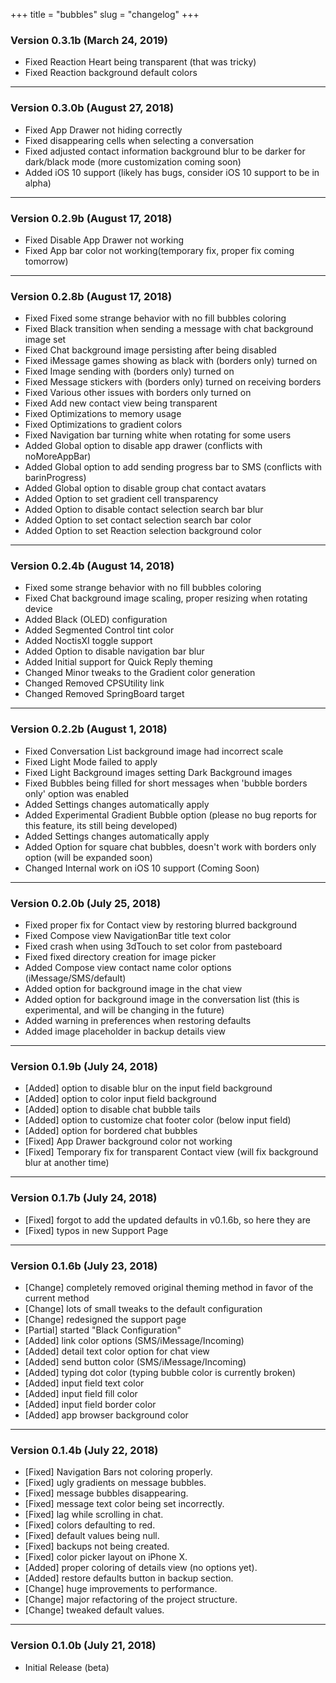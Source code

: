 +++
title = "bubbles"
slug = "changelog"
+++

### Version 0.3.1b (March 24, 2019)

- Fixed Reaction Heart being transparent (that was tricky)
- Fixed Reaction background default colors

---

### Version 0.3.0b (August 27, 2018)

- Fixed App Drawer not hiding correctly
- Fixed disappearing cells when selecting a conversation
- Fixed adjusted contact information background blur to be darker for dark/black mode (more customization coming soon)
- Added iOS 10 support (likely has bugs, consider iOS 10 support to be in alpha)

---

### Version 0.2.9b (August 17, 2018)

- Fixed Disable App Drawer not working
- Fixed App bar color not working(temporary fix, proper fix coming tomorrow)

---

### Version 0.2.8b (August 17, 2018)

- Fixed Fixed some strange behavior with no fill bubbles coloring
- Fixed Black transition when sending a message with chat background image set
- Fixed Chat background image persisting after being disabled
- Fixed iMessage games showing as black with (borders only) turned on
- Fixed Image sending with (borders only) turned on
- Fixed Message stickers with (borders only) turned on receiving borders
- Fixed Various other issues with borders only turned on
- Fixed Add new contact view being transparent
- Fixed Optimizations to memory usage
- Fixed Optimizations to gradient colors
- Fixed Navigation bar turning white when rotating for some users
- Added Global option to disable app drawer (conflicts with noMoreAppBar)
- Added Global option to add sending progress bar to SMS (conflicts with barinProgress)
- Added Global option to disable group chat contact avatars
- Added Option to set gradient cell transparency
- Added Option to disable contact selection search bar blur
- Added Option to set contact selection search bar color
- Added Option to set Reaction selection background color

---

### Version 0.2.4b (August 14, 2018)

- Fixed some strange behavior with no fill bubbles coloring
- Fixed Chat background image scaling, proper resizing when rotating device
- Added Black (OLED) configuration
- Added Segmented Control tint color
- Added NoctisXI toggle support
- Added Option to disable navigation bar blur
- Added Initial support for Quick Reply theming
- Changed Minor tweaks to the Gradient color generation
- Changed Removed CPSUtility link
- Changed Removed SpringBoard target

---

### Version 0.2.2b (August 1, 2018)

- Fixed Conversation List background image had incorrect scale
- Fixed Light Mode failed to apply
- Fixed Light Background images setting Dark Background images
- Fixed Bubbles being filled for short messages when 'bubble borders only' option was enabled
- Added Settings changes automatically apply
- Added Experimental Gradient Bubble option (please no bug reports for this feature, its still being developed)
- Added Settings changes automatically apply
- Added Option for square chat bubbles, doesn't work with borders only option (will be expanded soon)
- Changed Internal work on iOS 10 support (Coming Soon)

---

### Version 0.2.0b (July 25, 2018)

- Fixed proper fix for Contact view by restoring blurred background
- Fixed Compose view NavigationBar title text color
- Fixed crash when using 3dTouch to set color from pasteboard
- Fixed fixed directory creation for image picker
- Added Compose view contact name color options (iMessage/SMS/default)
- Added option for background image in the chat view
- Added option for background image in the conversation list (this is experimental, and will be changing in the future)
- Added warning in preferences when restoring defaults
- Added image placeholder in backup details view

---

### Version 0.1.9b (July 24, 2018)

- [Added] option to disable blur on the input field background
- [Added] option to color input field background
- [Added] option to disable chat bubble tails
- [Added] option to customize chat footer color (below input field)
- [Added] option for bordered chat bubbles
- [Fixed] App Drawer background color not working
- [Fixed] Temporary fix for transparent Contact view (will fix background blur at another time)

---

### Version 0.1.7b (July 24, 2018)

- [Fixed] forgot to add the updated defaults in v0.1.6b, so here they are
- [Fixed] typos in new Support Page

---

### Version 0.1.6b (July 23, 2018)

- [Change] completely removed original theming method in favor of the current method
- [Change] lots of small tweaks to the default configuration
- [Change] redesigned the support page
- [Partial] started "Black Configuration"
- [Added] link color options (SMS/iMessage/Incoming)
- [Added] detail text color option for chat view
- [Added] send button color (SMS/iMessage/Incoming)
- [Added] typing dot color (typing bubble color is currently broken)
- [Added] input field text color
- [Added] input field fill color
- [Added] input field border color
- [Added] app browser background color

---

### Version 0.1.4b (July 22, 2018)

- [Fixed] Navigation Bars not coloring properly.
- [Fixed] ugly gradients on message bubbles.
- [Fixed] message bubbles disappearing.
- [Fixed] message text color being set incorrectly.
- [Fixed] lag while scrolling in chat.
- [Fixed] colors defaulting to red.
- [Fixed] default values being null.
- [Fixed] backups not being created.
- [Fixed] color picker layout on iPhone X.
- [Added] proper coloring of details view (no options yet).
- [Added] restore defaults button in backup section.
- [Change] huge improvements to performance.
- [Change] major refactoring of the project structure.
- [Change] tweaked default values.

---

### Version 0.1.0b (July 21, 2018)

- Initial Release (beta)

